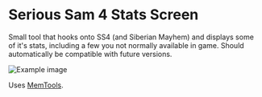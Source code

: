 # Serious Sam 4 Stats Screen
Small tool that hooks onto SS4 (and Siberian Mayhem) and displays some of it's stats, including a few you not normally available in game. Should automatically be compatible with future versions.

![Example image](https://i.imgur.com/ULbPavJ.png)

Uses [MemTools](https://github.com/apple1417/MemTools).
